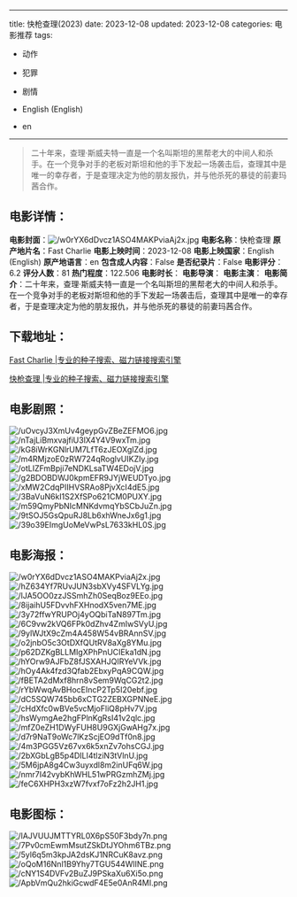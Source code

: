 
---
title: 快枪查理(2023)
date: 2023-12-08
updated: 2023-12-08
categories: 电影推荐
tags:
- 动作
- 犯罪
- 剧情

- English (English)
- en
---


> 二十年来，查理·斯威夫特一直是一个名叫斯坦的黑帮老大的中间人和杀手。在一个竞争对手的老板对斯坦和他的手下发起一场袭击后，查理其中是唯一的幸存者，于是查理决定为他的朋友报仇，并与他杀死的暴徒的前妻玛茜合作。

## **电影详情**：

**电影封面**：<img src="https://image.tmdb.org/t/p/w200/w0rYX6dDvcz1ASO4MAKPviaAj2x.jpg" alt="/w0rYX6dDvcz1ASO4MAKPviaAj2x.jpg" title="/w0rYX6dDvcz1ASO4MAKPviaAj2x.jpg">
**电影名称**：快枪查理
**原产地片名**：Fast Charlie
**电影上映时间**：2023-12-08
**电影上映国家**：English (English)
**原产地语言**：en
**包含成人内容**：False
**是否纪录片**：False
**电影评分**：6.2
**评分人数**：81
**热门程度**：122.506
**电影时长**：
**电影导演**：
**电影主演**：
**电影简介**：二十年来，查理·斯威夫特一直是一个名叫斯坦的黑帮老大的中间人和杀手。在一个竞争对手的老板对斯坦和他的手下发起一场袭击后，查理其中是唯一的幸存者，于是查理决定为他的朋友报仇，并与他杀死的暴徒的前妻玛茜合作。

## **下载地址**：
[Fast Charlie |专业的种子搜索、磁力链接搜索引擎](https://movie.amd794.com:2083/?search=Fast%20Charlie&ordering=&mode=match_phrase&page_size=10&page=1)

[快枪查理 |专业的种子搜索、磁力链接搜索引擎](https://movie.amd794.com:2083/?search=%E5%BF%AB%E6%9E%AA%E6%9F%A5%E7%90%86&ordering=&mode=match_phrase&page_size=10&page=1)
 

## **电影剧照**：
<img src="https://image.tmdb.org/t/p/original/uOvcyJ3XmUv4geypGvZBeZEFMO6.jpg" alt="/uOvcyJ3XmUv4geypGvZBeZEFMO6.jpg" title="/uOvcyJ3XmUv4geypGvZBeZEFMO6.jpg"><img src="https://image.tmdb.org/t/p/original/nTajLiBmxvajfiU3lX4Y4V9wxTm.jpg" alt="/nTajLiBmxvajfiU3lX4Y4V9wxTm.jpg" title="/nTajLiBmxvajfiU3lX4Y4V9wxTm.jpg"><img src="https://image.tmdb.org/t/p/original/kG8iWrKGNlrUM7LfT6zJEOXglZd.jpg" alt="/kG8iWrKGNlrUM7LfT6zJEOXglZd.jpg" title="/kG8iWrKGNlrUM7LfT6zJEOXglZd.jpg"><img src="https://image.tmdb.org/t/p/original/m4RMjzoE0zRW724qRoglvUIKZIy.jpg" alt="/m4RMjzoE0zRW724qRoglvUIKZIy.jpg" title="/m4RMjzoE0zRW724qRoglvUIKZIy.jpg"><img src="https://image.tmdb.org/t/p/original/otLIZFmBpji7eNDKLsaTW4EDojV.jpg" alt="/otLIZFmBpji7eNDKLsaTW4EDojV.jpg" title="/otLIZFmBpji7eNDKLsaTW4EDojV.jpg"><img src="https://image.tmdb.org/t/p/original/g2BDOBDWJ0kpmEFR9JYjWEUDTyo.jpg" alt="/g2BDOBDWJ0kpmEFR9JYjWEUDTyo.jpg" title="/g2BDOBDWJ0kpmEFR9JYjWEUDTyo.jpg"><img src="https://image.tmdb.org/t/p/original/xMW2CdqPIIHVSRAo8PjvXcI4dE5.jpg" alt="/xMW2CdqPIIHVSRAo8PjvXcI4dE5.jpg" title="/xMW2CdqPIIHVSRAo8PjvXcI4dE5.jpg"><img src="https://image.tmdb.org/t/p/original/3BaVuN6kI1S2XfSPo621CM0PUXY.jpg" alt="/3BaVuN6kI1S2XfSPo621CM0PUXY.jpg" title="/3BaVuN6kI1S2XfSPo621CM0PUXY.jpg"><img src="https://image.tmdb.org/t/p/original/m59QmyPbNIcMNKdvmqYbSCbJuZn.jpg" alt="/m59QmyPbNIcMNKdvmqYbSCbJuZn.jpg" title="/m59QmyPbNIcMNKdvmqYbSCbJuZn.jpg"><img src="https://image.tmdb.org/t/p/original/9tSOJ5GsQpuRJ8Lb6xhWneJx6g1.jpg" alt="/9tSOJ5GsQpuRJ8Lb6xhWneJx6g1.jpg" title="/9tSOJ5GsQpuRJ8Lb6xhWneJx6g1.jpg"><img src="https://image.tmdb.org/t/p/original/39o39EImgUoMeVwPsL7633kHL0S.jpg" alt="/39o39EImgUoMeVwPsL7633kHL0S.jpg" title="/39o39EImgUoMeVwPsL7633kHL0S.jpg">

## **电影海报**：
<img src="https://image.tmdb.org/t/p/original/w0rYX6dDvcz1ASO4MAKPviaAj2x.jpg" alt="/w0rYX6dDvcz1ASO4MAKPviaAj2x.jpg" title="/w0rYX6dDvcz1ASO4MAKPviaAj2x.jpg"><img src="https://image.tmdb.org/t/p/original/hZ634Yf7RUvJUN3sbXVy4SFVLYg.jpg" alt="/hZ634Yf7RUvJUN3sbXVy4SFVLYg.jpg" title="/hZ634Yf7RUvJUN3sbXVy4SFVLYg.jpg"><img src="https://image.tmdb.org/t/p/original/lJA5OO0zzJSSmhZh0SeqBoz9EEo.jpg" alt="/lJA5OO0zzJSSmhZh0SeqBoz9EEo.jpg" title="/lJA5OO0zzJSSmhZh0SeqBoz9EEo.jpg"><img src="https://image.tmdb.org/t/p/original/8ijaihU5FDvvhFXHnodX5ven7ME.jpg" alt="/8ijaihU5FDvvhFXHnodX5ven7ME.jpg" title="/8ijaihU5FDvvhFXHnodX5ven7ME.jpg"><img src="https://image.tmdb.org/t/p/original/3y72ffwYRUPOj4yOQbiTaN897Tm.jpg" alt="/3y72ffwYRUPOj4yOQbiTaN897Tm.jpg" title="/3y72ffwYRUPOj4yOQbiTaN897Tm.jpg"><img src="https://image.tmdb.org/t/p/original/6C9vw2kVQ6FPk0dZhv4ZmIwSVyU.jpg" alt="/6C9vw2kVQ6FPk0dZhv4ZmIwSVyU.jpg" title="/6C9vw2kVQ6FPk0dZhv4ZmIwSVyU.jpg"><img src="https://image.tmdb.org/t/p/original/9ylWJtX9cZm4A458W54vBRAnnSV.jpg" alt="/9ylWJtX9cZm4A458W54vBRAnnSV.jpg" title="/9ylWJtX9cZm4A458W54vBRAnnSV.jpg"><img src="https://image.tmdb.org/t/p/original/o2jnbO5c3OtDXfQUtRV8aXg8YMu.jpg" alt="/o2jnbO5c3OtDXfQUtRV8aXg8YMu.jpg" title="/o2jnbO5c3OtDXfQUtRV8aXg8YMu.jpg"><img src="https://image.tmdb.org/t/p/original/p62DZKgBLLMIgXPhPnUCIEka1dN.jpg" alt="/p62DZKgBLLMIgXPhPnUCIEka1dN.jpg" title="/p62DZKgBLLMIgXPhPnUCIEka1dN.jpg"><img src="https://image.tmdb.org/t/p/original/hYOrw9AJFbZ8fJSXAHJQIRYeVVk.jpg" alt="/hYOrw9AJFbZ8fJSXAHJQIRYeVVk.jpg" title="/hYOrw9AJFbZ8fJSXAHJQIRYeVVk.jpg"><img src="https://image.tmdb.org/t/p/original/hOy4Ak4fzd3Qfab2EbxyPqA9CQW.jpg" alt="/hOy4Ak4fzd3Qfab2EbxyPqA9CQW.jpg" title="/hOy4Ak4fzd3Qfab2EbxyPqA9CQW.jpg"><img src="https://image.tmdb.org/t/p/original/fBETA2dMxf8hrn8vSem9WqCG2t2.jpg" alt="/fBETA2dMxf8hrn8vSem9WqCG2t2.jpg" title="/fBETA2dMxf8hrn8vSem9WqCG2t2.jpg"><img src="https://image.tmdb.org/t/p/original/rYbWwqAvBHocEIncP2Tp5I20ebf.jpg" alt="/rYbWwqAvBHocEIncP2Tp5I20ebf.jpg" title="/rYbWwqAvBHocEIncP2Tp5I20ebf.jpg"><img src="https://image.tmdb.org/t/p/original/dC5SQW745bb6xCTG2ZEBXGPNNeE.jpg" alt="/dC5SQW745bb6xCTG2ZEBXGPNNeE.jpg" title="/dC5SQW745bb6xCTG2ZEBXGPNNeE.jpg"><img src="https://image.tmdb.org/t/p/original/cHdXfc0wBVe5vcMjoFliQ8pHv7V.jpg" alt="/cHdXfc0wBVe5vcMjoFliQ8pHv7V.jpg" title="/cHdXfc0wBVe5vcMjoFliQ8pHv7V.jpg"><img src="https://image.tmdb.org/t/p/original/hsWymgAe2hgFPlnKgRsI41v2qlc.jpg" alt="/hsWymgAe2hgFPlnKgRsI41v2qlc.jpg" title="/hsWymgAe2hgFPlnKgRsI41v2qlc.jpg"><img src="https://image.tmdb.org/t/p/original/mfZ0eZH1DWyFUH8U9GXjGwAHg7x.jpg" alt="/mfZ0eZH1DWyFUH8U9GXjGwAHg7x.jpg" title="/mfZ0eZH1DWyFUH8U9GXjGwAHg7x.jpg"><img src="https://image.tmdb.org/t/p/original/d7r9NaT9oWc7lKzScjEO9dTf0n8.jpg" alt="/d7r9NaT9oWc7lKzScjEO9dTf0n8.jpg" title="/d7r9NaT9oWc7lKzScjEO9dTf0n8.jpg"><img src="https://image.tmdb.org/t/p/original/4m3PGG5Vz67vx6k5xnZv7ohsCGJ.jpg" alt="/4m3PGG5Vz67vx6k5xnZv7ohsCGJ.jpg" title="/4m3PGG5Vz67vx6k5xnZv7ohsCGJ.jpg"><img src="https://image.tmdb.org/t/p/original/2bXGbLgB5p4DILI4tlziN3tVlnU.jpg" alt="/2bXGbLgB5p4DILI4tlziN3tVlnU.jpg" title="/2bXGbLgB5p4DILI4tlziN3tVlnU.jpg"><img src="https://image.tmdb.org/t/p/original/5M6jpA8g4Cw3uyxdl8m2inUFq6W.jpg" alt="/5M6jpA8g4Cw3uyxdl8m2inUFq6W.jpg" title="/5M6jpA8g4Cw3uyxdl8m2inUFq6W.jpg"><img src="https://image.tmdb.org/t/p/original/nmr7I42vybKhWHL51wPRGzmhZMj.jpg" alt="/nmr7I42vybKhWHL51wPRGzmhZMj.jpg" title="/nmr7I42vybKhWHL51wPRGzmhZMj.jpg"><img src="https://image.tmdb.org/t/p/original/feC6XHPH3xzW7fvxf7oFz2h2JH1.jpg" alt="/feC6XHPH3xzW7fvxf7oFz2h2JH1.jpg" title="/feC6XHPH3xzW7fvxf7oFz2h2JH1.jpg">

## **电影图标**：
<img src="https://image.tmdb.org/t/p/original/lAJVUUJMTTYRL0X6pS50F3bdy7n.png" alt="/lAJVUUJMTTYRL0X6pS50F3bdy7n.png" title="/lAJVUUJMTTYRL0X6pS50F3bdy7n.png"><img src="https://image.tmdb.org/t/p/original/7Pv0cmEwmMsutZSkDtJYOhm6TBz.png" alt="/7Pv0cmEwmMsutZSkDtJYOhm6TBz.png" title="/7Pv0cmEwmMsutZSkDtJYOhm6TBz.png"><img src="https://image.tmdb.org/t/p/original/5yl6q5m3kpJA2dsKJ1NRCuK8avz.png" alt="/5yl6q5m3kpJA2dsKJ1NRCuK8avz.png" title="/5yl6q5m3kpJA2dsKJ1NRCuK8avz.png"><img src="https://image.tmdb.org/t/p/original/oQoM16Nnl1B9Yhy7TGU544WlINE.png" alt="/oQoM16Nnl1B9Yhy7TGU544WlINE.png" title="/oQoM16Nnl1B9Yhy7TGU544WlINE.png"><img src="https://image.tmdb.org/t/p/original/cNY1S4DVFv2BuZJ9PSkaXu6Xi5o.png" alt="/cNY1S4DVFv2BuZJ9PSkaXu6Xi5o.png" title="/cNY1S4DVFv2BuZJ9PSkaXu6Xi5o.png"><img src="https://image.tmdb.org/t/p/original/ApbVmQu2hkiGcwdF4E5e0AnR4MI.png" alt="/ApbVmQu2hkiGcwdF4E5e0AnR4MI.png" title="/ApbVmQu2hkiGcwdF4E5e0AnR4MI.png">

